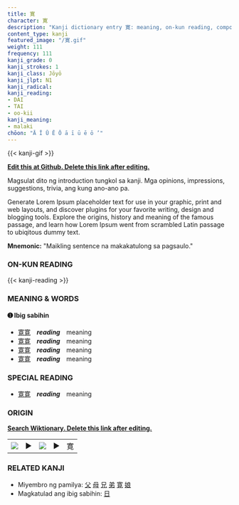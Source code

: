 ```yaml
---
title: 寛
character: 寛
description: "Kanji dictionary entry 寛: meaning, on-kun reading, compounds, origin, related kanji"
content_type: kanji
featured_image: "/寛.gif"
weight: 111
frequency: 111
kanji_grade: 0
kanji_strokes: 1
kanji_class: Jōyō
kanji_jlpt: N1
kanji_radical: 
kanji_reading: 
- DAI
- TAI
- oo-kii
kanji_meaning:
- malaki
chōon: "Ā Ī Ū Ē Ō ā ī ū ē ō ’"
---
```

[//]: # (Don't edit the line below. Kanji animated GIF code is automatically generated.)
{{< kanji-gif >}}

[//]: # (Edit below this line.)

**[Edit this at Github. Delete this link after editing.](https://github.com/tim0g/tim/tree/main/content/kanji/寛/index.md)**

Magsulat dito ng introduction tungkol sa kanji. Mga opinions, impressions, suggestions, trivia, ang kung ano-ano pa.

Generate Lorem Ipsum placeholder text for use in your graphic, print and web layouts, and discover plugins for your favorite writing, design and blogging tools. Explore the origins, history and meaning of the famous passage, and learn how Lorem Ipsum went from scrambled Latin passage to ubiqitous dummy text.
 
**Mnemonic:** "Maikling sentence na makakatulong sa pagsaulo."

### ON-KUN READING

[//]: # (Don't edit the line below. ON-KUN READING code is automatically generated.)
{{< kanji-reading >}}

### MEANING & WORDS

#### ➊ **Ibig sabihin**
  - [寛](../寛)[寛](../寛)　***reading***　meaning
  - [寛](../寛)[寛](../寛)　***reading***　meaning
  - [寛](../寛)[寛](../寛)　***reading***　meaning
  - [寛](../寛)[寛](../寛)　***reading***　meaning

### SPECIAL READING
  - [寛](../寛)[寛](../寛)　***reading***　meaning

### ORIGIN

**[Search Wiktionary. Delete this link after editing.](https://wiktionary.org/wiki/寛)**
<table class="kanji-table"><tr><td>
<img src="60px-寛-bronze.svg.png">
</td><td>▶</td><td>
<img src="60px-寛-oracle.svg.png">
</td><td>▶</td>
<td class="kanji-origin">寛</td>
</tr></table>

### RELATED KANJI
- Miyembro ng pamilya: [父](../父) [母](../母) [兄](../兄) [弟](../弟) [寛](../寛) [娘](../娘)
- Magkatulad ang ibig sabihin: [日](../日)
